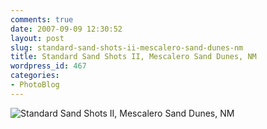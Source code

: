 ```yaml
---
comments: true
date: 2007-09-09 12:30:52
layout: post
slug: standard-sand-shots-ii-mescalero-sand-dunes-nm
title: Standard Sand Shots II, Mescalero Sand Dunes, NM
wordpress_id: 467
categories:
- PhotoBlog
---
```


![Standard Sand Shots II, Mescalero Sand Dunes, NM](http://ryanfitzer.com/main/wp-content/uploads/2007/09/sand2.jpg)
